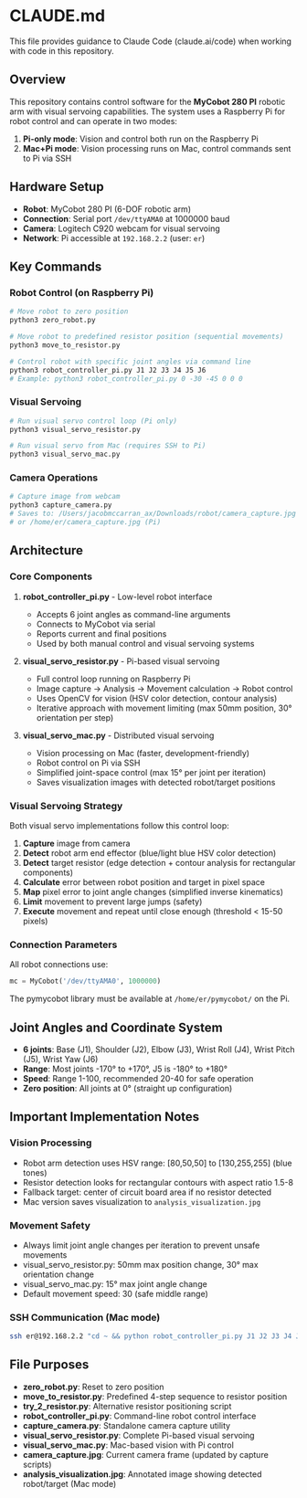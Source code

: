 # CLAUDE.md

This file provides guidance to Claude Code (claude.ai/code) when working with code in this repository.

## Overview

This repository contains control software for the **MyCobot 280 PI** robotic arm with visual servoing capabilities. The system uses a Raspberry Pi for robot control and can operate in two modes:
1. **Pi-only mode**: Vision and control both run on the Raspberry Pi
2. **Mac+Pi mode**: Vision processing runs on Mac, control commands sent to Pi via SSH

## Hardware Setup

- **Robot**: MyCobot 280 PI (6-DOF robotic arm)
- **Connection**: Serial port `/dev/ttyAMA0` at 1000000 baud
- **Camera**: Logitech C920 webcam for visual servoing
- **Network**: Pi accessible at `192.168.2.2` (user: `er`)

## Key Commands

### Robot Control (on Raspberry Pi)

```bash
# Move robot to zero position
python3 zero_robot.py

# Move robot to predefined resistor position (sequential movements)
python3 move_to_resistor.py

# Control robot with specific joint angles via command line
python3 robot_controller_pi.py J1 J2 J3 J4 J5 J6
# Example: python3 robot_controller_pi.py 0 -30 -45 0 0 0
```

### Visual Servoing

```bash
# Run visual servo control loop (Pi only)
python3 visual_servo_resistor.py

# Run visual servo from Mac (requires SSH to Pi)
python3 visual_servo_mac.py
```

### Camera Operations

```bash
# Capture image from webcam
python3 capture_camera.py
# Saves to: /Users/jacobmccarran_ax/Downloads/robot/camera_capture.jpg (Mac)
# or /home/er/camera_capture.jpg (Pi)
```

## Architecture

### Core Components

1. **robot_controller_pi.py** - Low-level robot interface
   - Accepts 6 joint angles as command-line arguments
   - Connects to MyCobot via serial
   - Reports current and final positions
   - Used by both manual control and visual servoing systems

2. **visual_servo_resistor.py** - Pi-based visual servoing
   - Full control loop running on Raspberry Pi
   - Image capture → Analysis → Movement calculation → Robot control
   - Uses OpenCV for vision (HSV color detection, contour analysis)
   - Iterative approach with movement limiting (max 50mm position, 30° orientation per step)

3. **visual_servo_mac.py** - Distributed visual servoing
   - Vision processing on Mac (faster, development-friendly)
   - Robot control on Pi via SSH
   - Simplified joint-space control (max 15° per joint per iteration)
   - Saves visualization images with detected robot/target positions

### Visual Servoing Strategy

Both visual servo implementations follow this control loop:
1. **Capture** image from camera
2. **Detect** robot arm end effector (blue/light blue HSV color detection)
3. **Detect** target resistor (edge detection + contour analysis for rectangular components)
4. **Calculate** error between robot position and target in pixel space
5. **Map** pixel error to joint angle changes (simplified inverse kinematics)
6. **Limit** movement to prevent large jumps (safety)
7. **Execute** movement and repeat until close enough (threshold < 15-50 pixels)

### Connection Parameters

All robot connections use:
```python
mc = MyCobot('/dev/ttyAMA0', 1000000)
```

The pymycobot library must be available at `/home/er/pymycobot/` on the Pi.

## Joint Angles and Coordinate System

- **6 joints**: Base (J1), Shoulder (J2), Elbow (J3), Wrist Roll (J4), Wrist Pitch (J5), Wrist Yaw (J6)
- **Range**: Most joints -170° to +170°, J5 is -180° to +180°
- **Speed**: Range 1-100, recommended 20-40 for safe operation
- **Zero position**: All joints at 0° (straight up configuration)

## Important Implementation Notes

### Vision Processing
- Robot arm detection uses HSV range: [80,50,50] to [130,255,255] (blue tones)
- Resistor detection looks for rectangular contours with aspect ratio 1.5-8
- Fallback target: center of circuit board area if no resistor detected
- Mac version saves visualization to `analysis_visualization.jpg`

### Movement Safety
- Always limit joint angle changes per iteration to prevent unsafe movements
- visual_servo_resistor.py: 50mm max position change, 30° max orientation change
- visual_servo_mac.py: 15° max joint angle change
- Default movement speed: 30 (safe middle range)

### SSH Communication (Mac mode)
```bash
ssh er@192.168.2.2 "cd ~ && python robot_controller_pi.py J1 J2 J3 J4 J5 J6"
```

## File Purposes

- **zero_robot.py**: Reset to zero position
- **move_to_resistor.py**: Predefined 4-step sequence to resistor position
- **try_2_resistor.py**: Alternative resistor positioning script
- **robot_controller_pi.py**: Command-line robot control interface
- **capture_camera.py**: Standalone camera capture utility
- **visual_servo_resistor.py**: Complete Pi-based visual servoing
- **visual_servo_mac.py**: Mac-based vision with Pi control
- **camera_capture.jpg**: Current camera frame (updated by capture scripts)
- **analysis_visualization.jpg**: Annotated image showing detected robot/target (Mac mode)
